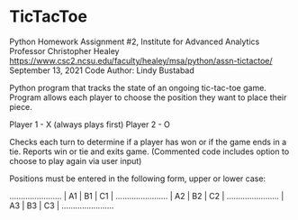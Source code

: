 # TicTacToe

Python Homework Assignment #2, Institute for Advanced Analytics
Professor Christopher Healey
https://www.csc2.ncsu.edu/faculty/healey/msa/python/assn-tictactoe/
September 13, 2021
Code Author: Lindy Bustabad

Python program that tracks the state of an ongoing tic-tac-toe game. Program allows each player to choose the position they want to place their piece.

Player 1 - X (always plays first)
Player 2 - O

Checks each turn to determine if a player has won or if the game ends in a tie. Reports win or tie and exits game. (Commented code includes option to choose to play again via user input)

Positions must be entered in the following form, upper or lower case:

.......................
| A1 | B1 | C1 |
.......................
| A2 | B2 | C2 |
.......................
| A3 | B3 | C3 |
.......................
